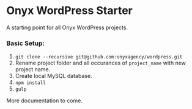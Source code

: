 # Onyx WordPress Starter

A starting point for all Onyx WordPress projects. 

### Basic Setup:

1. `git clone --recursive git@github.com:onyxagency/wordpress.git`
2. Rename project folder and all occurances of `project_name` with new project name.
3. Create local MySQL database.
4. `npm install`
5. `gulp`

More documentation to come.